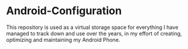 # Android-Configuration
This repository is used as a virtual storage space for everything I have managed to track down and use over the years, in my effort of creating, optimizing and maintaining my Android Phone.
